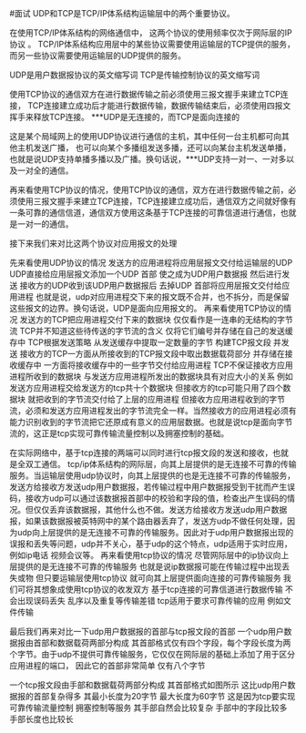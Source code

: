 #面试 
UDP和TCP是TCP/IP体系结构运输层中的两个重要协议。

在使用TCP/IP体系结构的网络通信中， 这两个协议的使用频率仅次于网际层的IP协议 。 TCP/IP体系结构应用层中的某些协议需要使用运输层的TCP提供的服务， 而另一些协议需要使用运输层的UDP提供的服务。

UDP是用户数据报协议的英文缩写词
TCP是传输控制协议的英文缩写词

使用TCP协议的通信双方在进行数据传输之前必须使用三报文握手来建立TCP连接， TCP连接建立成功后才能进行数据传输，数据传输结束后，必须使用四报文挥手来释放TCP连接。
***UDP是无连接的，而TCP是面向连接的

这是某个局域网上的使用UDP协议进行通信的主机，其中任何一台主机都可向其他主机发送广播， 也可以向某个多播组发送多播，还可以向某台主机发送单播，也就是说UDP支持单播多播以及广播。换句话说，***UDP支持一对一、一对多以及一对全的通信。

再来看使用TCP协议的情况，使用TCP协议的通信，双方在进行数据传输之前，必须使用三报文握手来建立TCP连接，TCP连接建立成功后，通信双方之间就好像有一条可靠的通信信道，通信双方使用这条基于TCP连接的可靠信道进行通信，也就是一对一的通信。

接下来我们来对比这两个协议对应用报文的处理

先来看使用UDP协议的情况
发送方的应用进程将应用层报文交付给运输层的UDP
UDP直接给应用层报文添加一个UDP 首部
使之成为UDP用户数据报
然后进行发送
接收方的UDP收到该UDP用户数据报后
去掉UDP 首部将应用层报文交付给应用进程
也就是说，udp对应用进程交下来的报文既不合并，也不拆分，而是保留这些报文的边界。换句话说，UDP是面向应用报文的。
再来看使用TCP协议的情况
发送方的TCP把应用进程交付下来的数据块
仅仅看作是一连串的无结构的字节流
TCP并不知道这些待传送的字节流的含义
仅将它们编号并存储在自己的发送缓存中
TCP根据发送策略
从发送缓存中提取一定数量的字节
构建TCP报文段
并发送
接收方的TCP一方面从所接收到的TCP报文段中取出数据载荷部分
并存储在接收缓存中
一方面将接收缓存中的一些字节交付给应用进程
TCP不保证接收方应用进程所收到的数据块
与发送方应用进程所发出的数据块具有对应大小的关系
例如发送方应用进程交给发送方的tcp共十个数据块
但接收方的tcp可能只用了四个数据块
就把收到的字节流交付给了上层的应用进程
但接收方应用进程收到的字节流，必须和发送方应用进程发出的字节流完全一样。当然接收方的应用进程必须有能力识别收到的字节流把它还原成有意义的应用层数据。也就是说tcp是面向字节流的，这正是tcp实现可靠传输流量控制以及拥塞控制的基础。

在实际网络中，基于tcp连接的两端可以同时进行tcp报文段的发送和接收，也就是全双工通信。
tcp/ip体系结构的网际层，向其上层提供的是无连接不可靠的传输服务。当运输层使用udp协议时，向其上层提供的也是无连接不可靠的传输服务，发送方给接收方发送udp用户数据报，若传输过程中用户数据报受到干扰而产生误码，接收方udp可以通过该数据报首部中的校验和字段的值，检查出产生误码的情况。但仅仅丢弃该数据报，其他什么也不做。发送方给接收方发送udp用户数据报，如果该数据报被英特网中的某个路由器丢弃了，发送方udp不做任何处理，因为udp向上层提供的是无连接不可靠的传输服务。因此对于udp用户数据报出现的误报和丢失等问题，udp并不关心，基于udp的这个特点，udp适用于实时应用，例如ip电话 视频会议等。
再来看使用tcp协议的情况
尽管网际层中的ip协议向上层提供的是无连接不可靠的传输服务
也就是说ip数据报可能在传输过程中出现丢失或物
但只要运输层使用tcp协议
就可向其上层提供面向连接的可靠传输服务
我们可将其想象成使用tcp协议的收发双方
基于tcp连接的可靠信道进行数据传输
不会出现误码丢失
乱序以及重复等传输差错
tcp适用于要求可靠传输的应用
例如文件传输

最后我们再来对比一下udp用户数据报的首部与tcp报文段的首部
一个udp用户数据报由首部和数据载荷两部分构成
其首部格式仅有四个字段，每个字段长度为两个字节。由于udp不提供可靠传输服务，它仅仅在网际层的基础上添加了用于区分应用进程的端口， 因此它的首部非常简单 仅有八个字节

一个tcp报文段由手部和数据载荷两部分构成
其首部格式如图所示 这比udp用户数据报的首部复杂得多 其最小长度为20字节
最大长度为60字节
这是因为tcp要实现可靠传输流量控制
拥塞控制等服务
其手部自然会比较复杂
手部中的字段比较多
手部长度也比较长

